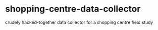 # shopping-centre-data-collector
crudely hacked-together data collector for a shopping centre field study
